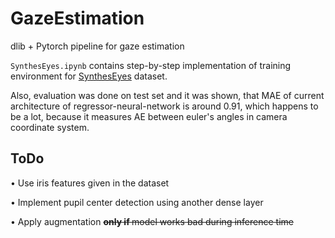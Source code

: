 # GazeEstimation
dlib + Pytorch pipeline for gaze estimation

`SynthesEyes.ipynb` contains step-by-step implementation of 
training environment for [SynthesEyes](https://www.cl.cam.ac.uk/research/rainbow/projects/syntheseyes/) dataset.

Also, evaluation was done on test set and it was shown, that 
MAE of current architecture of regressor-neural-network is around 0.91, which happens to be a lot, because
it measures AE between euler's angles in camera coordinate system.

## ToDo

• Use iris features given in the dataset 

• Implement pupil center detection using another dense layer

• Apply augmentation <s> <b> only if </b> model works bad during inference time </s> 
